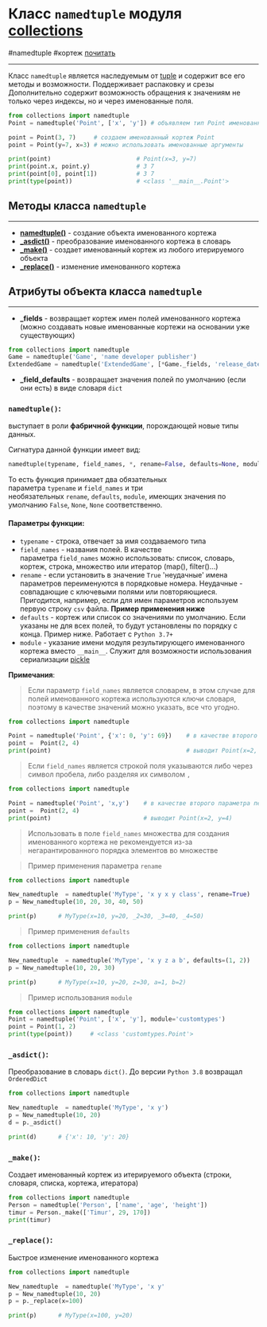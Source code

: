 # Класс `namedtuple` модуля [collections](_collections%20-%20модуль.md)
#namedtuple #кортеж  [почитать](https://antonz.ru/namedtuple/)
***
Класс `namedtuple` является наследуемым от  [tuple](../../../Встроенные%20возможности%20Python/tuple/_tuple%20-%20тип%20данных.md) и содержит все его методы и возможности. Поддерживает распаковку и срезы
Дополнительно содержит возможность обращения к значениям не только через индексы, но и через именованные поля.

```python
from collections import namedtuple 
Point = namedtuple('Point', ['x', 'y']) # объявляем тип Point именованного кортежа 

point = Point(3, 7)     # создаем именованный кортеж Point 
point = Point(y=7, x=3) # можно использовать именованные аргументы

print(point)                        # Point(x=3, y=7)
print(point.x, point.y)             # 3 7
print(point[0], point[1])           # 3 7
print(type(point))                  # <class '__main__.Point'>
```

## Методы класса `namedtuple`
***
- **[namedtuple()](#namedtuple)** - создание объекта именованного кортежа
- **[\_asdict()](#_asdict)** - преобразование именованного кортежа в словарь
- **[\_make()](#_make)** - создает именованный кортеж из любого итерируемого объекта
- **[\_replace()](#_replace)** - изменение именованного кортежа

## Атрибуты объекта класса `namedtuple`
- - -
- **\_fields** - возвращает кортеж имен полей именованного кортежа (можно создавать новые именованные кортежи на основании уже существующих)
```python
from collections import namedtuple
Game = namedtuple('Game', 'name developer publisher')
ExtendedGame = namedtuple('ExtendedGame', [*Game._fields, 'release_date', 'price'])
```
- **\_field_defaults** - возвращает значения полей по умолчанию (если они есть) в виде словаря `dict`


### `namedtuple()`: 
выступает в роли **фабричной функции**, порождающей новые типы данных.

Сигнатура данной функции имеет вид: 

```python
namedtuple(typename, field_names, *, rename=False, defaults=None, module=None)
```

То есть функция принимает два обязательных параметра `typename` и `field_names` и три необязательных `rename`, `defaults`, `module`, имеющих значения по умолчанию `False`, `None`, `None` соответственно.
#### Параметры функции:
- `typename` - строка, отвечает за имя создаваемого типа
- `field_names` - названия полей. В качестве параметра `field_names` можно использовать: список, словарь, кортеж, строка, множество или итератор (map(), filter()...)
- `rename` - если установить в значение `True` 'неудачные' имена параметров переименуются в порядковые номера. Неудачные - совпадающие с ключевыми полями или повторяющиеся. Пригодится, например, если для имен параметров используем первую строку `csv` файла. **Пример применения ниже**
- `defaults` - кортеж или список со значениями по умолчанию. Если указаны не для всех полей, то будут установлены по порядку с конца. Пример ниже. Работает с `Python 3.7+`
- `module` - указание имени модуля результирующего именованного кортежа вместо `__main__`. Служит для возможности использования сериализации [pickle](../pickle/_pickle%20-%20модуль.md)

**Примечания**:	
>Если параметр `field_names` является словарем, в этом случае для полей именованного кортежа используются ключи словаря, поэтому в качестве значений можно указать, все что угодно.

```python
from collections import namedtuple

Point = namedtuple('Point', {'x': 0, 'y': 69})    # в качестве второго параметра передаем словарь
point =  Point(2, 4)
print(point)                                      # выводит Point(x=2, y=4)
```

>Если `field_names` является строкой поля указываются либо через символ пробела, либо разделяя их символом `,`

```python
from collections import namedtuple

Point = namedtuple('Point', 'x,y')    # в качестве второго параметра передаем строку
point =  Point(2, 4)
print(point)                          # выводит Point(x=2, y=4)
```

>Использовать в поле `field_names` множества для создания именованного кортежа не рекомендуется из-за негарантированного порядка элементов во множестве

>Пример применения параметра `rename`

```python
from collections import namedtuple

New_namedtuple  = namedtuple('MyType', 'x y x y class', rename=True)
p = New_namedtuple(10, 20, 30, 40, 50)

print(p)      # MyType(x=10, y=20, _2=30, _3=40, _4=50)
```

>Пример применения `defaults`

 ```python
from collections import namedtuple

New_namedtuple  = namedtuple('MyType', 'x y z a b', defaults=(1, 2))
p = New_namedtuple(10, 20, 30)

print(p)      # MyType(x=10, y=20, z=30, a=1, b=2)

```

>Пример использования `module`

```python
from collections import namedtuple 
Point = namedtuple('Point', ['x', 'y'], module='customtypes') 
point = Point(1, 2) 
print(type(point))     # <class 'customtypes.Point'>
```

### `_asdict()`:
Преобразование в словарь `dict()`. До версии `Python 3.8` возвращал `OrderedDict`
```python
from collections import namedtuple

New_namedtuple  = namedtuple('MyType', 'x y')
p = New_namedtuple(10, 20)
d = p._asdict()

print(d)      # {'x': 10, 'y': 20}
```

### `_make()`:
Создает именованный кортеж из итерируемого объекта (строки, словаря, списка, кортежа, итератора)
```python
from collections import namedtuple 
Person = namedtuple('Person', ['name', 'age', 'height']) 
timur = Person._make(['Timur', 29, 170]) 
print(timur)
```

### `_replace()`:
Быстрое изменение именованного кортежа
```python
from collections import namedtuple

New_namedtuple  = namedtuple('MyType', 'x y'
p = New_namedtuple(10, 20)
p = p._replace(x=100)

print(p)      # MyType(x=100, y=20)
```

